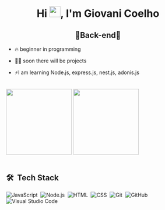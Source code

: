 <h1 align="center">Hi <img src="https://raw.githubusercontent.com/kaueMarques/kaueMarques/master/hi.gif" width="30px">, I'm Giovani Coelho</h1>

<h2 align="center">🥕Back-end🥕</h2>

-   🔥 beginner in programming

-   👨‍💻 soon there will be projects

-   ⚡I am learning Node.js, express.js, nest.js, adonis.js
<br>
<div>
    <img height="180em" src="https://github-readme-stats.vercel.app/api?username=Giovani-Coelho&theme=radical&show_icons=true" />
    <img height="180em" src="https://github-readme-stats.vercel.app/api/top-langs/?username=Giovani-Coelho&layout=compact&langs_count=8&theme=radical" />
</div>
<br>

## 🛠 &nbsp;Tech Stack

![JavaScript](https://img.shields.io/badge/-JavaScript-05122A?style=flat&logo=javascript)&nbsp;
![Node.js](https://img.shields.io/badge/-Node.js-05122A?style=flat&logo=node.js)&nbsp;
![HTML](https://img.shields.io/badge/-HTML-05122A?style=flat&logo=HTML5)&nbsp;
![CSS](https://img.shields.io/badge/-CSS-05122A?style=flat&logo=CSS3&logoColor=1572B6)&nbsp;
![Git](https://img.shields.io/badge/-Git-05122A?style=flat&logo=git)&nbsp;
![GitHub](https://img.shields.io/badge/-GitHub-05122A?style=flat&logo=github)&nbsp;
![Visual Studio Code](https://img.shields.io/badge/-Visual%20Studio%20Code-05122A?style=flat&logo=visual-studio-code&logoColor=007ACC)&nbsp;
<br><br>
